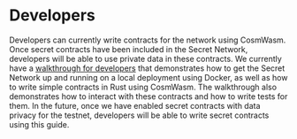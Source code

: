 # Developers

Developers can currently write contracts for the network using CosmWasm. Once secret contracts have been included in the Secret Network, developers will be able to use private data in these contracts. We currently have a [walkthrough for developers](/dev/contract-dev-guide) that demonstrates how to get the Secret Network up and running on a local deployment using Docker, as well as how to write simple contracts in Rust using CosmWasm. The walkthrough also demonstrates how to interact with these contracts and how to write tests for them. In the future, once we have enabled secret contracts with data privacy for the testnet, developers will be able to write secret contracts using this guide.